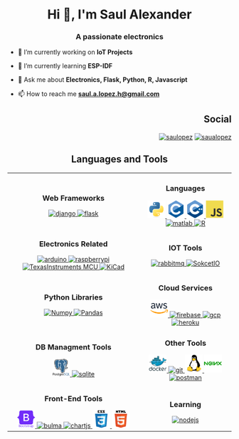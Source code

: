 <h1 align="center">Hi 👋, I'm Saul Alexander</h1>
<h3 align="center">A passionate electronics</h3>

- 🔭 I’m currently working on **IoT Projects**

- 🌱 I’m currently learning **ESP-IDF**

- 💬 Ask me about **Electronics, Flask, Python, R, Javascript**

- 📫 How to reach me **saul.a.lopez.h@gmail.com**

<h2 align="right">Social</h2> 
<p align="right">
<a href="https://twitter.com/saulopez" target="blank"><img align="center" src="https://raw.githubusercontent.com/rahuldkjain/github-profile-readme-generator/master/src/images/icons/Social/twitter.svg" alt="saulopez" height="30" width="40" /></a>
<a href="https://linkedin.com/in/saualopez" target="blank"><img align="center" src="https://raw.githubusercontent.com/rahuldkjain/github-profile-readme-generator/master/src/images/icons/Social/linked-in-alt.svg" alt="saualopez" height="30" width="40" /></a>
</p>




<h2 align="center"> Languages and Tools </h2> 

<table align="center" border="0">
    <tr>
        <td align="center">
            <h3>Web Frameworks</h3>
            <a href="https://www.djangoproject.com/" target="_blank" rel="noreferrer"> 
                <img src="https://cdn.jsdelivr.net/gh/devicons/devicon/icons/django/django-plain.svg" alt="django" width="40" height="40"/> 
            </a>
            <a href="https://flask.palletsprojects.com/" target="_blank" rel="noreferrer"> 
                <img src="https://www.vectorlogo.zone/logos/pocoo_flask/pocoo_flask-icon.svg" alt="flask" width="40" height="40"/> 
            </a>
        </td>
        <td align="center">
            <h3>Languages</h3>
            <a href="https://www.python.org" target="_blank" rel="noreferrer">
                <img src="https://raw.githubusercontent.com/devicons/devicon/master/icons/python/python-original.svg" alt="python" width="40" height="40"/> 
            </a>
            <a href="https://www.cprogramming.com/" target="_blank" rel="noreferrer">
                <img src="https://raw.githubusercontent.com/devicons/devicon/master/icons/c/c-original.svg" alt="c" width="40" height="40"/> 
            </a>
            <a href="https://www.w3schools.com/cpp/" target="_blank" rel="noreferrer"> 
                <img src="https://raw.githubusercontent.com/devicons/devicon/master/icons/cplusplus/cplusplus-original.svg" alt="cplusplus" width="40" height="40"/> 
            </a>
            <a href="https://developer.mozilla.org/en-US/docs/Web/JavaScript" target="_blank" rel="noreferrer"> 
                <img src="https://raw.githubusercontent.com/devicons/devicon/master/icons/javascript/javascript-original.svg" alt="javascript" width="40" height="40"/> 
            </a>
            <a href="https://www.mathworks.com/" target="_blank" rel="noreferrer"> 
                <img src="https://upload.wikimedia.org/wikipedia/commons/2/21/Matlab_Logo.png" alt="matlab" width="40" height="40"/> 
            </a>
            <a href="https://www.r-project.org/" target="_blank" rel="noreferrer"> 
                <img src="https://cdn.jsdelivr.net/gh/devicons/devicon/icons/r/r-original.svg" alt="R" width="40" height="40"/> 
            </a>
        </td>
    </tr>
    <tr>
        <td align="center">
            <h3>Electronics Related</h3>
            <a href="https://www.arduino.cc/" target="_blank" rel="noreferrer"> 
                <img src="https://cdn.worldvectorlogo.com/logos/arduino-1.svg" alt="arduino" width="40" height="40"/> 
            </a>
            <a href="https://www.raspberrypi.org/" target="_blank" rel="noreferrer"> 
                <img src="https://cdn.jsdelivr.net/gh/devicons/devicon/icons/raspberrypi/raspberrypi-original.svg" alt="raspberrypi" width="40" height="40"/> 
            </a>
            <a href="https://www.ti.com/tool/SW-TM4C" target="_blank" rel="noreferrer"> 
                <img src="https://cdn.jsdelivr.net/gh/devicons/devicon/icons/embeddedc/embeddedc-plain-wordmark.svg" alt="TexasInstruments MCU" width="40" height="40"/> 
            </a>
            <a href="https://www.kicad.org/" target="_blank" rel="noreferrer"> 
                <img src="https://upload.wikimedia.org/wikipedia/commons/5/59/KiCad-Logo.svg" alt="KiCad" width="70" height="40"/> 
            </a>
        </td>
        <td align="center">
            <h3>IOT Tools</h3>
            <a href="https://www.rabbitmq.com" target="_blank" rel="noreferrer"> 
                <img src="https://www.vectorlogo.zone/logos/rabbitmq/rabbitmq-icon.svg" alt="rabbitmq" width="40" height="40"/> 
            </a>
            <a href="https://socket.io/" target="_blank" rel="noreferrer"> 
                <img src="https://cdn.jsdelivr.net/gh/devicons/devicon/icons/socketio/socketio-original-wordmark.svg" alt="SokcetIO" width="70" height="40"/> 
            </a>
        </td>
    </tr>
    <tr>
        <td align="center">
            <h3>Python Libraries</h3>
            <a href="https://numpy.org/" target="_blank" rel="noreferrer"> 
                <img src="https://cdn.jsdelivr.net/gh/devicons/devicon/icons/numpy/numpy-original-wordmark.svg" alt="Numpy" width="60" height="60"/> 
            </a>
            <a href="https://pandas.pydata.org/" target="_blank" rel="noreferrer"> 
                <img src="https://cdn.jsdelivr.net/gh/devicons/devicon/icons/pandas/pandas-original-wordmark.svg" alt="Pandas" width="60" height="60"/>
            </a>
        </td>
        <td align="center">
            <h3>Cloud Services</h3>
            <a href="https://aws.amazon.com" target="_blank" rel="noreferrer"> 
                <img src="https://raw.githubusercontent.com/devicons/devicon/master/icons/amazonwebservices/amazonwebservices-original-wordmark.svg" alt="aws" width="40" height="40"/> 
            </a>
            <a href="https://firebase.google.com/" target="_blank" rel="noreferrer"> 
                <img src="https://www.vectorlogo.zone/logos/firebase/firebase-icon.svg" alt="firebase" width="40" height="40"/> 
            </a>
            <a href="https://cloud.google.com" target="_blank" rel="noreferrer"> 
                <img src="https://www.vectorlogo.zone/logos/google_cloud/google_cloud-icon.svg" alt="gcp" width="40" height="40"/> 
            </a>
            <a href="https://heroku.com" target="_blank" rel="noreferrer"> 
                <img src="https://www.vectorlogo.zone/logos/heroku/heroku-icon.svg" alt="heroku" width="40" height="40"/> 
            </a>
        </td>
    </tr>
    <tr>
        <td align="center">
            <h3>DB Managment Tools</h3>
            <a href="https://www.postgresql.org" target="_blank" rel="noreferrer"> 
                <img src="https://raw.githubusercontent.com/devicons/devicon/master/icons/postgresql/postgresql-original-wordmark.svg" alt="postgresql" width="40" height="40"/> 
            </a>
            <a href="https://www.sqlite.org/" target="_blank" rel="noreferrer"> 
                <img src="https://www.vectorlogo.zone/logos/sqlite/sqlite-icon.svg" alt="sqlite" width="40" height="40"/> 
            </a>
        </td>
        <td align="center">
            <h3>Other Tools</h3>
            <a href="https://www.docker.com/" target="_blank" rel="noreferrer"> 
                <img src="https://raw.githubusercontent.com/devicons/devicon/master/icons/docker/docker-original-wordmark.svg" alt="docker" width="40" height="40"/> 
            </a>
            <a href="https://git-scm.com/" target="_blank" rel="noreferrer"> 
                <img src="https://www.vectorlogo.zone/logos/git-scm/git-scm-icon.svg" alt="git" width="40" height="40"/> 
            </a>
            <a href="https://www.linux.org/" target="_blank" rel="noreferrer"> 
                <img src="https://raw.githubusercontent.com/devicons/devicon/master/icons/linux/linux-original.svg" alt="linux" width="40" height="40"/> 
            </a>
            <a href="https://www.nginx.com" target="_blank" rel="noreferrer"> 
                <img src="https://raw.githubusercontent.com/devicons/devicon/master/icons/nginx/nginx-original.svg" alt="nginx" width="40" height="40"/> 
            </a>
            <a href="https://postman.com" target="_blank" rel="noreferrer"> 
                <img src="https://www.vectorlogo.zone/logos/getpostman/getpostman-icon.svg" alt="postman" width="40" height="40"/> 
            </a>
        </td>
    </tr>
    <tr>
        <td align="center">
            <h3>Front-End Tools</h3>
            <a href="https://getbootstrap.com" target="_blank" rel="noreferrer"> 
                <img src="https://raw.githubusercontent.com/devicons/devicon/master/icons/bootstrap/bootstrap-plain-wordmark.svg" alt="bootstrap" width="40" height="40"/> 
            </a> <a href="https://bulma.io/" target="_blank" rel="noreferrer"> 
                <img src="https://raw.githubusercontent.com/gilbarbara/logos/804dc257b59e144eaca5bc6ffd16949752c6f789/logos/bulma.svg" alt="bulma" width="40" height="40"/> 
            </a>  <a href="https://www.chartjs.org" target="_blank" rel="noreferrer"> 
                <img src="https://www.chartjs.org/media/logo-title.svg" alt="chartjs" width="40" height="40"/> 
            </a>  
            <a href="https://www.w3schools.com/css/" target="_blank" rel="noreferrer"> 
                <img src="https://raw.githubusercontent.com/devicons/devicon/master/icons/css3/css3-original-wordmark.svg" alt="css3" width="40" height="40"/> 
            </a>    
            <a href="https://www.w3.org/html/" target="_blank" rel="noreferrer"> 
                <img src="https://raw.githubusercontent.com/devicons/devicon/master/icons/html5/html5-original-wordmark.svg" alt="html5" width="40" height="40"/> 
            </a>      
        </td>
        <td align="center">
            <h3>Learning</h3>
            <a href="https://idf.espressif.com/" target="_blank" rel="noreferrer"> 
                <img src="https://idf.espressif.com/images/logo-black.svg" alt="nodejs" width="60" height="60"/> 
            </a>
        </td>
    </tr>
</table>

          
          
